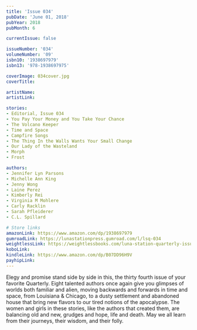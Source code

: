 ```yaml
---
title: 'Issue 034'
pubDate: 'June 01, 2018'
pubYear: 2018
pubMonth: 6

currentIssue: false

issueNumber: '034'
volumeNumber: '09'
isbn10: '1938697979'
isbn13: '978-1938697975'

coverImage: 034cover.jpg
coverTitle: 

artistName: 
artistLink: 

stories:
- Editorial, Issue 034
- You Pay Your Money and You Take Your Chance
- The Volcano Keeper
- Time and Space
- Campfire Songs
- The Thing In the Walls Wants Your Small Change
- Our Lady of the Wasteland
- Morph
- Frost

authors:
- Jennifer Lyn Parsons
- Michelle Ann King
- Jenny Wong
- Laine Perez
- Kimberly Rei
- Virginia M Mohlere
- Carly Racklin
- Sarah Pfleiderer
- C.L. Spillard

# Store links
amazonLink: https://www.amazon.com/dp/1938697979
gumroadLink: https://lunastationpress.gumroad.com/l/lsq-034
weightlessLink: https://weightlessbooks.com/luna-station-quarterly-issue-034/
koboLink: 
kindleLink: https://www.amazon.com/dp/B07DD96H9V
payhipLink: 
---
```


Elegy and promise stand side by side in this, the thirty fourth issue of your favorite Quarterly. Eight talented authors once again give you glimpses of worlds both familiar and alien, moving backwards and forwards in time and space, from Louisiana &amp; Chicago, to a dusty settlement and abandoned house that bring new flavors to our tired notions of the apocalypse. The women and girls in these stories, like the authors that created them, are balancing old and new, grudges and hope, life and death. May we all learn from their journeys, their wisdom, and their folly.
